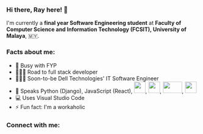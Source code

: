 ### Hi there, Ray here! 👋

I'm currently a **final year Software Engineering student** at **Faculty of Computer Science and Information Technology (FCSIT), University of Malaya**, 🇲🇾.

### Facts about me:

- 🔭 Busy with FYP
- 🏃🏻‍♂️ Road to full stack developer
- 👨🏻‍💻 Soon-to-be Dell Technologies' IT Software Engineer
- 💬 Speaks Python (Django), JavaScript (React), <img src="http://resources.spacexchimp.com/images/logos/HTML5.png" width="30" height="30">, <img src="http://resources.spacexchimp.com/images/logos/CSS3.png" width="30" height="30">, <img src="http://resources.spacexchimp.com/images/logos/PHP.png" width="50" height="30">, <img src="http://resources.spacexchimp.com/images/logos/Java.png" width="30" height="30">
- 💻 Uses Visual Studio Code
- ⚡ Fun fact: I'm a workaholic

### Connect with me:
